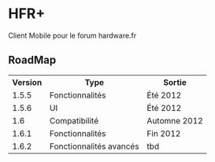 HFR+
=========================
Client Mobile pour le forum hardware.fr

RoadMap
-------------------------

<table>
  <tr>
    <th>Version</th><th>Type</th><th>Sortie</th>
  </tr>
  <tr>
    <td>1.5.5</td><td>Fonctionnalités</td><td>Été 2012</td>
  </tr>
  <tr>
    <td>1.5.6</td><td>UI</td><td>Été 2012</td>
  </tr>
 <tr>
    <td>1.6</td><td>Compatibilité</td><td>Automne 2012</td>
  </tr>
<tr>
    <td>1.6.1</td><td>Fonctionnalités</td><td>Fin 2012</td>
  </tr>
<tr>
    <td>1.6.2</td><td>Fonctionnalités avancés</td><td>tbd</td>
  </tr>
</table>
